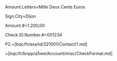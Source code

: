 Amount.Letters=Mille Deux Cents Euros

Sign.City=Dijon

Amount.#=1.200,00

Check.ID.Number.#=001234

P2.=[bqc/fr/axa/id/321001/Contact/1.md]

=[bqc/fr/bnpp/a5we/Account/misc/CheckFormat.md]
